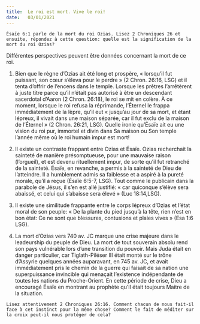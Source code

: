 ```yaml
---
title:  Le roi est mort. Vive le roi!
date:   03/01/2021
---
```


`Ésaïe 6:1 parle de la mort du roi Ozias. Lisez 2 Chroniques 26 et ensuite, répondez à cette question: quelle est la signification de la mort du roi Ozias?`

Différentes perspectives peuvent être données concernant la mort de ce roi.

1. Bien que le règne d’Ozias ait été long et prospère, « lorsqu’il fut puissant, son cœur s’éleva pour le perdre » (2 Chron. 26:16, LSG) et il tenta d’offrir de l’encens dans le temple. Lorsque les prêtres l’arrêtèrent à juste titre parce qu’il n’était pas autorisé à être un descendant sacerdotal d’Aaron (2 Chron. 26:18), le roi se mit en colère. À ce moment, lorsque le roi refusa la réprimande, l’Éternel le frappa immédiatement de la lèpre, qu’il eut « jusqu’au jour de sa mort, et étant lépreux, il vivait dans une maison séparée, car il fut exclu de la maison de l’Éternel » (2 Chron. 26:21, LSG). Quelle ironie qu’Ésaïe ait eu une vision du roi pur, immortel et divin dans Sa maison ou Son temple l’année même où le roi humain impur est mort!

2. Il existe un contraste frappant entre Ozias et Ésaïe. Ozias recherchait la sainteté de manière présomptueuse, pour une mauvaise raison (l’orgueil), et est devenu rituellement impur, de sorte qu’il fut retranché de la sainteté. Ésaïe, en revanche, a permis à la sainteté de Dieu de l’atteindre. Il a humblement admis sa faiblesse et a aspiré à la pureté morale, qu’il a reçue (Ésaïe 6:5-7, LSG). Tout comme le publicain dans la parabole de Jésus, il s’en est allé justifié: « car quiconque s’élève sera abaissé, et celui qui s’abaisse sera élevé » (Luc 18:14,LSG).

3. Il existe une similitude frappante entre le corps lépreux d’Ozias et l’état moral de son peuple: « De la plante du pied jusqu’à la tête, rien n’est en bon état: Ce ne sont que blessures, contusions et plaies vives » (Esa 1:6 LSG).

4. La mort d’Ozias vers 740 av. JC marque une crise majeure dans le leadeurship du peuple de Dieu. La mort de tout souverain absolu rend son pays vulnérable lors d’une transition du pouvoir. Mais Juda était en danger particulier, car Tiglath-Piléser III était monté sur le trône d’Assyrie quelques années auparavant, en 745 av. JC, et avait immédiatement pris le chemin de la guerre qui faisait de sa nation une superpuissance invincible qui menaçait l’existence indépendante de toutes les nations du Proche-Orient. En cette période de crise, Dieu a encouragé Ésaïe en montrant au prophète qu’Il était toujours Maitre de la situation.

`Lisez attentivement 2 Chroniques 26:16. Comment chacun de nous fait-il face à cet instinct pour la même chose? Comment le fait de méditer sur la croix peut-il nous protéger de cela?`